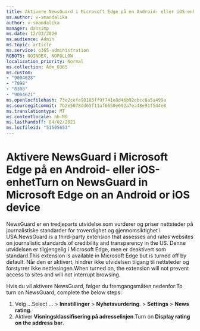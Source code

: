 ```yaml
---
title: Aktivere NewsGuard i Microsoft Edge på en Android- eller iOS-enhet
ms.author: v-smandalika
author: v-smandalika
manager: dansimp
ms.date: 12/03/2020
ms.audience: Admin
ms.topic: article
ms.service: o365-administration
ROBOTS: NOINDEX, NOFOLLOW
localization_priority: Normal
ms.collection: Adm_O365
ms.custom:
- "9004028"
- "7098"
- "8308"
- "9004621"
ms.openlocfilehash: 73e2cefe98185ff9f741e8d46b92ebcc8a5a499a
ms.sourcegitcommit: 7b2e5078dd65f11af6650e692a7ea48e91f544e0
ms.translationtype: MT
ms.contentlocale: nb-NO
ms.lasthandoff: 04/02/2021
ms.locfileid: "51505653"
---
```

# <a name="turn-on-newsguard-in-microsoft-edge-on-an-android-or-ios-device"></a><span data-ttu-id="5634c-102">Aktivere NewsGuard i Microsoft Edge på en Android- eller iOS-enhet</span><span class="sxs-lookup"><span data-stu-id="5634c-102">Turn on NewsGuard in Microsoft Edge on an Android or iOS device</span></span>

<span data-ttu-id="5634c-103">NewsGuard er en tredjeparts utvidelse som vurderer og priser nettsteder på journalistiske standarder for troverdighet og gjennomsiktighet i USA.</span><span class="sxs-lookup"><span data-stu-id="5634c-103">NewsGuard is a third-party extension that assesses and rates websites on journalistic standards of credibility and transparency in the US.</span></span> <span data-ttu-id="5634c-104">Denne utvidelsen er tilgjengelig i Microsoft Edge, men er deaktivert som standard.</span><span class="sxs-lookup"><span data-stu-id="5634c-104">This extension is available in Microsoft Edge but is turned off by default.</span></span> <span data-ttu-id="5634c-105">Når den er aktivert, hindrer ikke utvidelsen tilgang til nettsteder og forstyrrer ikke nettlesingen.</span><span class="sxs-lookup"><span data-stu-id="5634c-105">When turned on, the extension will not prevent access to sites and will not interrupt browsing.</span></span>

<span data-ttu-id="5634c-106">Hvis du vil aktivere NewsGuard, følger du fremgangsmåten nedenfor:</span><span class="sxs-lookup"><span data-stu-id="5634c-106">To turn on NewsGuard, complete the below steps:</span></span>
1. <span data-ttu-id="5634c-107">Velg ...</span><span class="sxs-lookup"><span data-stu-id="5634c-107">Select …</span></span><span data-ttu-id="5634c-108"> > **Innstillinger**  >  **Nyhetsvurdering**.</span><span class="sxs-lookup"><span data-stu-id="5634c-108"> > **Settings** > **News rating**.</span></span>
2. <span data-ttu-id="5634c-109">Aktiver **Visningsklassifisering på adresselinjen**.</span><span class="sxs-lookup"><span data-stu-id="5634c-109">Turn on **Display rating on the address bar**.</span></span>